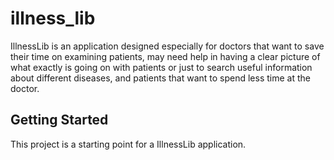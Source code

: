 # illness_lib

IllnessLib  is an application designed especially for doctors that want to save their time on examining patients, may need help in having a clear picture of what exactly is going on with patients or just to search useful information about different diseases,  and patients that want to spend less time at the doctor.

## Getting Started

This project is a starting point for a IllnessLib application.
